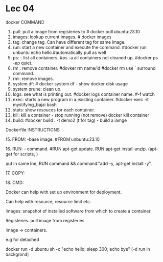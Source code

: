 # Lec 04

docker COMMAND

1. pull: pull a image from registeries to # docker pull ubuntu:23.10&#x20;
2. images: lookup current images. # docker images
3. tag: change tag. Can have different tag for same image.
4. run: start a new container and execute the command. #docker run unbuntu echo hello.#automatically pull as well
5. ps: - list all containers. #ps -a all containers not cleaned up.  #docker ps -ap quiet.
6. rm : remove container. #dovker rm name/id #docker rm use \` surround command.
7. rmi: remove images.&#x20;
8. system df: # docker system df - show docker disk usage
9. system prune: clean up.
10. logs: see what is printing out. #docker logs container name. #-f watch
11. exec: starts a new program in a existing container.  #docker exec -it mystifying\_bajai bash
12. stats: show resouces for each container.
13. kill: kill a container - stop running (not remove) docker kill container
14. build: #docker build . -t demo2 (t for tag) - build a iamge

Dockerfile INSTRUCTIONS&#x20;

15\. FROM:  -base image. #FROM unbuntu:23.10

16\. RUN:  - command. #RUN apt-get update. RUN apt-get install unzip. (apt-get for scripts, )

put in same lne, RUN command && command."add -y, apt-get install -y".

17\. COPY:&#x20;

18\. CMD:



Docker can help with set up environment for deployment.&#x20;

Can help with resource, resource limit etc.

Images: snapshot of installed software from which to create a container.

Registeries. pull image from registeries

Image -> containers.

e.g for detached

docker run -d ubuntu sh -c "echo hello; sleep 300; echo bye" (-d run in backgrond)

